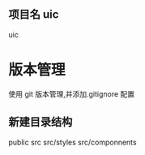 ## 项目名 uic

uic

# 版本管理

使用 git 版本管理,并添加.gitignore 配置

## 新建目录结构

public src src/styles src/componnents
